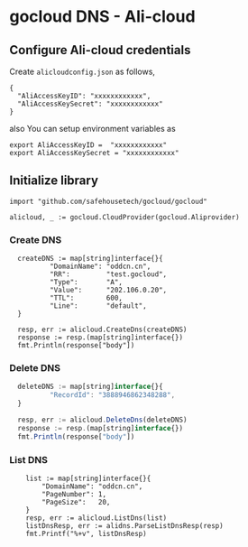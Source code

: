 # gocloud DNS - Ali-cloud

## Configure Ali-cloud credentials

Create `alicloudconfig.json` as follows,
```
{
  "AliAccessKeyID": "xxxxxxxxxxxx",
  "AliAccessKeySecret": "xxxxxxxxxxxx"
}
```

also You can setup environment variables as

```
export AliAccessKeyID =  "xxxxxxxxxxxx"
export AliAccessKeySecret = "xxxxxxxxxxxx"
```

## Initialize library

```
import "github.com/safehousetech/gocloud/gocloud"

alicloud, _ := gocloud.CloudProvider(gocloud.Aliprovider)
```

### Create DNS

```
  createDNS := map[string]interface{}{
          "DomainName": "oddcn.cn",
          "RR":         "test.gocloud",
          "Type":       "A",
          "Value":      "202.106.0.20",
          "TTL":        600,
          "Line":       "default",
  }

  resp, err := alicloud.CreateDns(createDNS)
  response := resp.(map[string]interface{})
  fmt.Println(response["body"])
```

### Delete DNS

```js
  deleteDNS := map[string]interface{}{
          "RecordId": "3888946862348288",
  }

  resp, err := alicloud.DeleteDns(deleteDNS)
  response := resp.(map[string]interface{})
  fmt.Println(response["body"])
```

### List DNS

```
    list := map[string]interface{}{
        "DomainName": "oddcn.cn",
        "PageNumber": 1,
        "PageSize":   20,
    }
    resp, err := alicloud.ListDns(list)
    listDnsResp, err := alidns.ParseListDnsResp(resp)
    fmt.Printf("%+v", listDnsResp)
```
